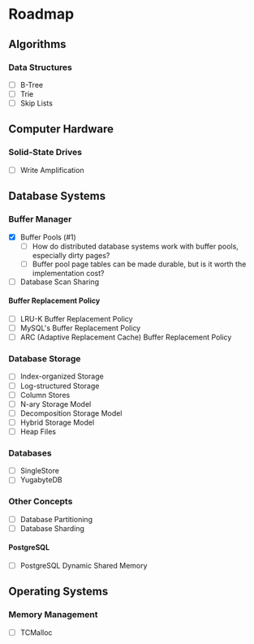 # Roadmap

## Algorithms

### Data Structures

- [ ] B-Tree
- [ ] Trie
- [ ] Skip Lists

## Computer Hardware

### Solid-State Drives

- [ ] Write Amplification

## Database Systems

### Buffer Manager

- [x] Buffer Pools (#1)
  - [ ] How do distributed database systems work with buffer pools, especially dirty pages?
  - [ ] Buffer pool page tables can be made durable, but is it worth the implementation cost?
- [ ] Database Scan Sharing

#### Buffer Replacement Policy

- [ ] LRU-K Buffer Replacement Policy
- [ ] MySQL's Buffer Replacement Policy
- [ ] ARC (Adaptive Replacement Cache) Buffer Replacement Policy

### Database Storage

- [ ] Index-organized Storage
- [ ] Log-structured Storage
- [ ] Column Stores
- [ ] N-ary Storage Model
- [ ] Decomposition Storage Model
- [ ] Hybrid Storage Model
- [ ] Heap Files

### Databases

- [ ] SingleStore
- [ ] YugabyteDB

### Other Concepts

- [ ] Database Partitioning
- [ ] Database Sharding

#### PostgreSQL

- [ ] PostgreSQL Dynamic Shared Memory

## Operating Systems

### Memory Management

- [ ] TCMalloc
